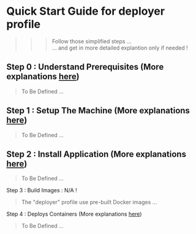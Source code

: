 # Quick Start Guide for deployer profile
>>> Follow those simplified steps ...   
... and get in more detailed explantion only if needed !

Step 0 : Understand Prerequisites (More explanations <A href="https://github.com/babonet13/HostYourNode/tree/master/HowTo/0_UnderstandPrerequisites">here</A>)
-
> To Be Defined ...

Step 1 : Setup The Machine (More explanations <A href="https://github.com/babonet13/HostYourNode/tree/master/HowTo/1_SetupTheMachine">here</A>)
-
> To Be Defined ...

Step 2 : Install Application (More explanations <A href="https://github.com/babonet13/HostYourNode/tree/master/HowTo/2_InstallApplications">here</A>)
-
> To Be Defined ...

Step 3 : Build Images : N/A !
> The "deployer" profile use pre-built Docker images ...


Step 4 : Deploys Containers (More explanations <A href="https://github.com/babonet13/HostYourNode/tree/master/HowTo/5_DeployContainers">here</A>)
> To Be Defined ...
